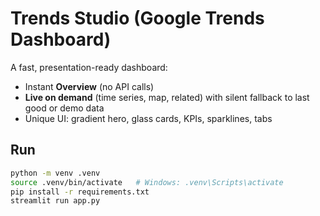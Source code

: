 # Trends Studio (Google Trends Dashboard)

A fast, presentation-ready dashboard:
- Instant **Overview** (no API calls)
- **Live on demand** (time series, map, related) with silent fallback to last good or demo data
- Unique UI: gradient hero, glass cards, KPIs, sparklines, tabs

## Run
```bash
python -m venv .venv
source .venv/bin/activate   # Windows: .venv\Scripts\activate
pip install -r requirements.txt
streamlit run app.py
